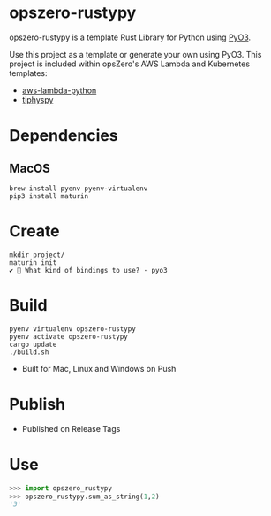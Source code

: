 # opszero-rustypy

opszero-rustypy is a template Rust Library for Python using [PyO3](https://github.com/PyO3/pyo3).

Use this project as a template or generate your own using PyO3. This project is included
within opsZero's AWS Lambda and Kubernetes templates:

- [aws-lambda-python](https://github.com/opszero/template-aws-lambda-python)
- [tiphyspy](https://github.com/opszero/tiphyspy)

# Dependencies

## MacOS

```
brew install pyenv pyenv-virtualenv
pip3 install maturin
```

# Create

```
mkdir project/
maturin init
✔ 🤷 What kind of bindings to use? · pyo3
```

# Build

```
pyenv virtualenv opszero-rustypy
pyenv activate opszero-rustypy
cargo update
./build.sh
```

- Built for Mac, Linux and Windows on Push

# Publish

- Published on Release Tags

# Use

```python
>>> import opszero_rustypy
>>> opszero_rustypy.sum_as_string(1,2)
'3'
```
